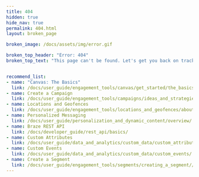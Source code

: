 ```yaml
---
title: 404
hidden: true
hide_nav: true
permalink: 404.html
layout: broken_page

broken_image: /docs/assets/img/error.gif

broken_top_header: "Error: 404"
broken_top_text: "This page can't be found. Let's get you back on track!"


recommend_list:
- name: "Canvas: The Basics"
  link: /docs/user_guide/engagement_tools/canvas/get_started/the_basics/
- name: Create a Campaign
  link: /docs/user_guide/engagement_tools/campaigns/ideas_and_strategies/active_user_campaigns/
- name: Locations and Geofences
  link: /docs/user_guide/engagement_tools/locations_and_geofences/about/
- name: Personalized Messaging
  link: /docs/user_guide/personalization_and_dynamic_content/overview/
- name: Braze REST API
  link: /docs/developer_guide/rest_api/basics/
- name: Custom Attributes
  link: /docs/user_guide/data_and_analytics/custom_data/custom_attributes/
- name: Custom Events
  link: /docs/user_guide/data_and_analytics/custom_data/custom_events/
- name: Create a Segment
  link: /docs/user_guide/engagement_tools/segments/creating_a_segment//
---
```

